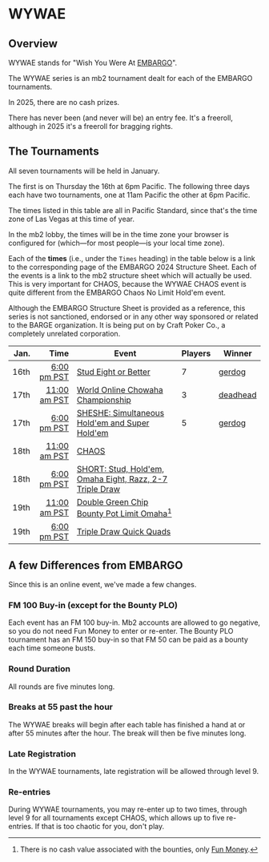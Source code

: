 # WYWAE

## Overview

WYWAE stands for "Wish You Were At
[EMBARGO](https://www.barge.org/schedule1)".  

The WYWAE series is an
mb2 tournament dealt for each of the EMBARGO tournaments.

In 2025, there are no cash prizes.

There has never been (and never will be) an entry fee.  It's a
freeroll, although in 2025 it's a freeroll for bragging rights.

## The Tournaments

All seven tournaments will be held in January.

The first is on Thursday the 16th at 6pm Pacific.  The following three days each have two tournaments, one at 11am Pacific the other at 6pm Pacific.

The times listed in this table are all in Pacific Standard, since
that's the time zone of Las Vegas at this time of year.

In the mb2 lobby, the times will be in the time zone your
browser is configured for (which&mdash;for most people&mdash;is your
local time zone).

Each of the **times** (i.e., under the `Times` heading) in the table
below is a link to the corresponding page of the EMBARGO 2024
Structure Sheet. Each of the events is a link to the mb2 structure
sheet which will actually be used.  This is very important for CHAOS,
because the WYWAE CHAOS event is quite different from the EMBARGO
Chaos No Limit Hold'em event.

Although the EMBARGO Structure Sheet is provided as a reference, this
series is not sanctioned, endorsed or in any other way sponsored or
related to the BARGE organization.  It is being put on by Craft Poker Co.,
a completely unrelated corporation.

|Jan.|Time|Event|Players|Winner|
|--:|--:|--|--|--|
|16th|[6:00 pm PST](https://omaholic.com/2025_EMBARGO_Structures.pdf#page=1)|[Stud Eight or Better](https://craftpoker.com/tournament/structure/5668)|7|[gerdog](https://craftpoker.com/event/5668/player/11)|
|17th|[11:00 am PST](https://omaholic.com/2025_EMBARGO_Structures.pdf#page=2)|[World Online Chowaha Championship](https://craftpoker.com/tournament/structure/5669)|3|[deadhead](https://craftpoker.com/event/5669/player/10)|
|17th|[6:00 pm PST](https://omaholic.com/2025_EMBARGO_Structures.pdf#page=3)|[SHESHE: Simultaneous Hold'em and Super Hold'em](https://craftpoker.com/tournament/structure/5670)|5|[gerdog](https://craftpoker.com/event/5670/player/11)|
|18th|[11:00 am PST](https://omaholic.com/2025_EMBARGO_Structures.pdf#page=4)|[CHAOS](https://craftpoker.com/tournament/structure/5671)|||
|18th|[6:00 pm PST](https://omaholic.com/2025_EMBARGO_Structures.pdf#page=5)|[SHORT: Stud, Hold'em, Omaha Eight, Razz, 2-7 Triple Draw](https://craftpoker.com/tournament/structure/5672)|||
|19th|[11:00 am PST](https://omaholic.com/2025_EMBARGO_Structures.pdf#page=6)|[Double Green Chip Bounty Pot Limit Omaha](https://craftpoker.com/tournament/structure/5673)[^2]|||
|19th|[6:00 pm PST](https://omaholic.com/2025_EMBARGO_Structures.pdf#page=7)|[Triple Draw Quick Quads](https://craftpoker.com/tournament/structure/5674)|||

## A few Differences from EMBARGO

Since this is an online event, we've made a few changes.

### FM 100 Buy-in (except for the Bounty PLO)

Each event has an FM 100 buy-in. Mb2 accounts are allowed to go
negative, so you do not need Fun Money to enter or re-enter.  The
Bounty PLO tournament has an FM 150 buy-in so that FM 50 can be paid
as a bounty each time someone busts.

### Round Duration

All rounds are five minutes long.

### Breaks at 55 past the hour

The WYWAE breaks will begin after each table has finished a hand at or after 55 minutes
after the hour. The break will then be five minutes long.

### Late Registration

In the WYWAE tournaments, late registration will be allowed through level 9.

### Re-entries

During WYWAE tournaments, you may re-enter up to two times, through level 9 for
all tournaments except CHAOS, which allows up to five re-entries.  If that is
too chaotic for you, don't play.

[^2]: There is no cash value associated with the bounties, only [Fun Money](../../fun_money.md).

